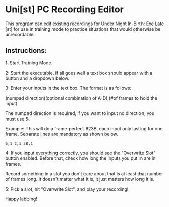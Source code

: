 # Uni[st] PC Recording Editor

This program can edit existing recordings for Under Night In-Birth: Exe Late [st] for use in training mode to practice situations that would otherwise be unrecordable.



## Instructions:

1: Start Training Mode.

2: Start the executable, if all goes well a text box should appear with a button and a dropdown below.

3: Enter your inputs in the text box.  The format is as follows:

(numpad direction)(optional combination of A-D),(#of frames to hold the input)

The numpad direction is required, if you want to input no direction, you must use 5.

Example: This will do a frame-perfect 623B, each input only lasting for one frame.  Separate lines are mandatory as shown below.

`6,1
2,1
3B,1`

4: If you input everything correctly, you should see the "Overwrite Slot" button enabled.  Before that, check how long the inputs you put in are in frames.

Record something in a slot you don't care about that is at least that number of frames long.  It doesn't matter what it is, it just matters how long it is.

5: Pick a slot, hit "Overwrite Slot", and play your recording!  

Happy labbing!
